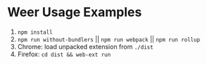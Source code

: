 # Weer Usage Examples

1. `npm install`
2. `npm run without-bundlers` || `npm run webpack` || `npm run rollup `
3. Chrome: load unpacked extension from `./dist`
4. Firefox: `cd dist && web-ext run`

